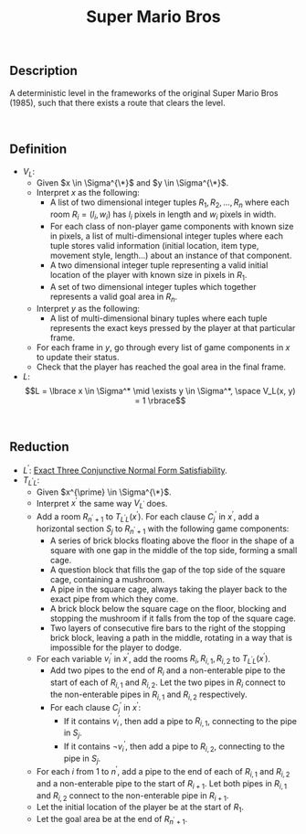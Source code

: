 # $$\text{Super Mario Bros}$$

<br>

## Description

A deterministic level in the frameworks of the original Super Mario Bros (1985), such that there exists a route that clears the level.

<br>

## Definition

- $V_L$:
  - Given $x \in \Sigma^{\*}$ and $y \in \Sigma^{\*}$.
  - Interpret $x$ as the following:
    - A list of two dimensional integer tuples $R_1, R_2, ..., R_n$ where each room $R_i = (l_i, w_i)$ has $l_i$ pixels in length and $w_i$ pixels in width.
    - For each class of non-player game components with known size in pixels, a list of multi-dimensional integer tuples where each tuple stores valid information (initial location, item type, movement style, length...) about an instance of that component.
    - A two dimensional integer tuple representing a valid initial location of the player with known size in pixels in $R_1$.
    - A set of two dimensional integer tuples which together represents a valid goal area in $R_n$.
  - Interpret $y$ as the following:
    - A list of multi-dimensional binary tuples where each tuple represents the exact keys pressed by the player at that particular frame.
  - For each frame in $y$, go through every list of game components in $x$ to update their status.
  - Check that the player has reached the goal area in the final frame.
- $L$: $$L = \lbrace x \in \Sigma^* \mid \exists y \in \Sigma^*, \space V_L(x, y) = 1 \rbrace$$

<br>

## Reduction

- $L^{\prime}$: [Exact Three Conjunctive Normal Form Satisfiability](Exact-Three-Conjunctive-Normal-Form-Satisfiability.md).
- $T_{L^{\prime}L}$:
  - Given $x^{\prime} \in \Sigma^{\*}$.
  - Interpret $x^{\prime}$ the same way $V_{L^{\prime}}$ does.
  - Add a room $R_{n^{\prime}+1}$ to $T_{L^{\prime}L}(x^{\prime})$. For each clause $C_j^{\prime}$ in $x^{\prime}$, add a horizontal section $S_j$ to $R_{n^{\prime}+1}$ with the following game components:
    - A series of brick blocks floating above the floor in the shape of a square with one gap in the middle of the top side, forming a small cage.
    - A question block that fills the gap of the top side of the square cage, containing a mushroom.
    - A pipe in the square cage, always taking the player back to the exact pipe from which they come.
    - A brick block below the square cage on the floor, blocking and stopping the mushroom if it falls from the top of the square cage.
    - Two layers of consecutive fire bars to the right of the stopping brick block, leaving a path in the middle, rotating in a way that is impossible for the player to dodge.
  - For each variable $v_i^{\prime}$ in $x^{\prime}$, add the rooms $R_i, R_{i,1}, R_{i,2}$ to $T_{L^{\prime}L}(x^{\prime})$.
    - Add two pipes to the end of $R_i$ and a non-enterable pipe to the start of each of $R_{i,1}$ and $R_{i,2}$. Let the two pipes in $R_i$ connect to the non-enterable pipes in $R_{i,1}$ and $R_{i,2}$ respectively.
    - For each clause $C_j^{\prime}$ in $x^{\prime}$:
      - If it contains $v_i^{\prime}$, then add a pipe to $R_{i,1}$, connecting to the pipe in $S_j$.
      - If it contains $\neg v_i^{\prime}$, then add a pipe to $R_{i,2}$, connecting to the pipe in $S_j$.
  - For each $i$ from $1$ to $n^{\prime}$, add a pipe to the end of each of $R_{i,1}$ and $R_{i,2}$ and a non-enterable pipe to the start of $R_{i+1}$. Let both pipes in $R_{i,1}$ and $R_{i,2}$ connect to the non-enterable pipe in $R_{i+1}$.
  - Let the initial location of the player be at the start of $R_1$.
  - Let the goal area be at the end of $R_{n^{\prime}+1}$.
